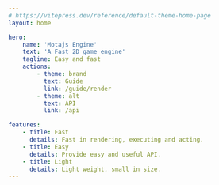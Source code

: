 ```yaml
---
# https://vitepress.dev/reference/default-theme-home-page
layout: home

hero:
    name: 'Motajs Engine'
    text: 'A Fast 2D game engine'
    tagline: Easy and fast
    actions:
        - theme: brand
          text: Guide
          link: /guide/render
        - theme: alt
          text: API
          link: /api

features:
    - title: Fast
      details: Fast in rendering, executing and acting.
    - title: Easy
      details: Provide easy and useful API.
    - title: Light
      details: Light weight, small in size.
---
```

